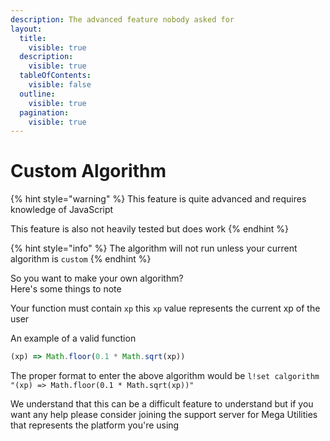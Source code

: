 ```yaml
---
description: The advanced feature nobody asked for
layout:
  title:
    visible: true
  description:
    visible: true
  tableOfContents:
    visible: false
  outline:
    visible: true
  pagination:
    visible: true
---
```


# Custom Algorithm

{% hint style="warning" %}
This feature is quite advanced and requires knowledge of JavaScript

This feature is also not heavily tested but does work
{% endhint %}

{% hint style="info" %}
The algorithm will not run unless your current algorithm is `custom`
{% endhint %}

So you want to make your own algorithm?\
Here's some things to note

Your function must contain `xp` this `xp` value represents the current xp of the user

An example of a valid function

```javascript
(xp) => Math.floor(0.1 * Math.sqrt(xp))
```

The proper format to enter the above algorithm would be `l!set calgorithm "(xp) => Math.floor(0.1 * Math.sqrt(xp))"`

We understand that this can be a difficult feature to understand but if you want any help please consider joining the support server for Mega Utilities that represents the platform you're using
